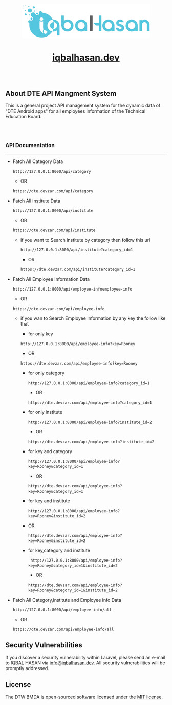 <p align="center">
<a href="javascript:void();" target="_blank">
<img src="resources\assets\admin-assets\images\logo-dark.png" width="400"></a>
</p>


<h1 align="center"><a href="https://iqbalhasan.dev">iqbalhasan.dev</a></h1>
<br>
<br>
</a>
</p>

## About DTE API Mangment System

This is a general project API management system for the dynamic data of "DTE Android apps" for all employees information of the Technical Education Board.

<br>
<br>

<h3>API Documentation</h3>
<hr>

-   Fatch All Category Data

    ```
    http://127.0.0.1:8000/api/category
    ```

    -   OR

    ```
    https://dte.devzar.com/api/category
    ```

-   Fatch All institute Data

    ```
    http://127.0.0.1:8000/api/institute
    ```

    -   OR

    ```
    https://dte.devzar.com/api/institute
    ```

    -   if you want to Search institute by category then follow this url

        ```
        http://127.0.0.1:8000/api/institute?category_id=1
        ```

        -   OR

        ```
        https://dte.devzar.com/api/institute?category_id=1
        ```

-   Fatch All Employee Information Data

    ```
    http://127.0.0.1:8000/api/employee-infoemployee-info
    ```

    -   OR

    ```
    https://dte.devzar.com/api/employee-info
    ```

    -   if you wan to Search Employee Information by any key the follow like that

        -   for only key

        ```
        http://127.0.0.1:8000/api/employee-info?key=Rooney
        ```

        -   OR

        ```
        https://dte.devzar.com/api/employee-info?key=Rooney
        ```

        -   for only category

            ```
            http://127.0.0.1:8000/api/employee-info?category_id=1
            ```

            -   OR

            ```
            https://dte.devzar.com/api/employee-info?category_id=1

            ```

        -   for only institute

            ```
            http://127.0.0.1:8000/api/employee-info?institute_id=2
            ```

            -   OR

            ```
            https://dte.devzar.com/api/employee-info?institute_id=2
            ```

        -   for key and category

            ```
            http://127.0.0.1:8000/api/employee-info?key=Rooney&category_id=1
            ```

            -   OR

            ```
            https://dte.devzar.com/api/employee-info?key=Rooney&category_id=1
            ```

        -   for key and institute

            ```
            http://127.0.0.1:8000/api/employee-info?key=Rooney&institute_id=2
            ```

        -   OR

            ```
            https://dte.devzar.com/api/employee-info?key=Rooney&institute_id=2
            ```

        -   for key,category and institute

            ```
             http://127.0.0.1:8000/api/employee-info?key=Rooney&category_id=1&institute_id=2
            ```

            -   OR

            ```
            https://dte.devzar.com/api/employee-info?key=Rooney&category_id=1&institute_id=2
            ```

-   Fatch All Category,institute and Employee info Data

    ```
    http://127.0.0.1:8000/api/employee-info/all
    ```

    -   OR

    ```
    https://dte.devzar.com/api/employee-info/all
    ```

## Security Vulnerabilities

If you discover a security vulnerability within Laravel, please send an e-mail to IQBAL HASAN via [info@iqbalhasan.dev](mailto:info@iqbalhasan.dev). All security vulnerabilities will be promptly addressed.

## License

The DTW BMDA is open-sourced software licensed under the [MIT license](https://opensource.org/licenses/MIT).
